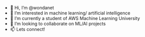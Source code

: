 - 👋 Hi, I’m @wondanet
- 👀 I’m interested in machine learning/ artificial intelligence
- 🌱 I’m currently a student of AWS Machine Learning University
- 💞️ I’m looking to collaborate on ML/AI projects
- 📫 Lets connect!

<!---
wondanet/wondanet is a ✨ special ✨ repository because its `README.md` (this file) appears on your GitHub profile.
You can click the Preview link to take a look at your changes.
--->
